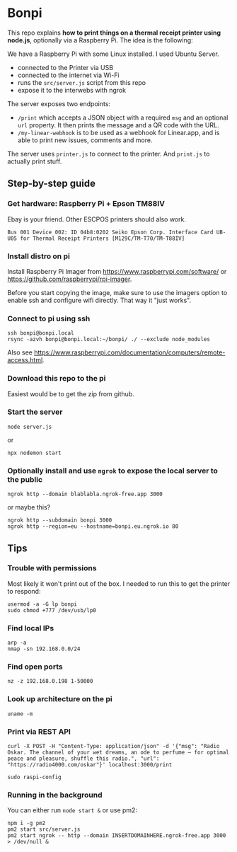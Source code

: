 # Bonpi

This repo explains **how to print things on a thermal receipt printer using node.js**, optionally via a Raspberry Pi. The idea is the following:

We have a Raspberry Pi with some Linux installed. I used Ubuntu Server.

- connected to the Printer via USB
- connected to the internet via Wi-Fi
- runs the `src/server.js` script from this repo
- expose it to the interwebs with ngrok
		
The server exposes two endpoints:

- `/print` which accepts a JSON object with a required `msg` and an optional `url` property. It then prints the message and a QR code with the URL.
- `/my-linear-webhook` is to be used as a webhook for Linear.app, and is able to print new issues, comments and more.
		
The server uses `printer.js` to connect to the printer. And `print.js` to actually print stuff.

## Step-by-step guide

### Get hardware: Raspberry Pi + Epson TM88IV

Ebay is your friend. Other ESCPOS printers should also work.

	Bus 001 Device 002: ID 04b8:0202 Seiko Epson Corp. Interface Card UB-U05 for Thermal Receipt Printers [M129C/TM-T70/TM-T88IV]

### Install distro on pi

Install Raspberry Pi Imager from https://www.raspberrypi.com/software/ or https://github.com/raspberrypi/rpi-imager.

Before you start copying the image, make sure to use the imagers option to enable ssh and configure wifi directly. That way it "just works".

### Connect to pi using ssh

	ssh bonpi@bonpi.local
	rsync -azvh bonpi@bonpi.local:~/bonpi/ ./ --exclude node_modules

Also see https://www.raspberrypi.com/documentation/computers/remote-access.html.

### Download this repo to the pi

Easiest would be to get the zip from github.

### Start the server

	node server.js

or

    npx nodemon start

### Optionally install and use `ngrok` to expose the local server to the public

    ngrok http --domain blablabla.ngrok-free.app 3000

or maybe this?

    ngrok http --subdomain bonpi 3000
    ngrok http --region=eu --hostname=bonpi.eu.ngrok.io 80

## Tips

### Trouble with permissions

Most likely it won't print out of the box. I needed to run this to get the printer to respond:

	usermod -a -G lp bonpi
	sudo chmod +777 /dev/usb/lp0

### Find local IPs

    arp -a
	nmap -sn 192.168.0.0/24

### Find open ports

	nz -z 192.168.0.198 1-50000

### Look up architecture on the pi

	uname -m

### Print via REST API

	curl -X POST -H "Content-Type: application/json" -d '{"msg": "Radio Oskar. The channel of your wet dreams, an ode to perfume — for optimal peace and pleasure, shuffle this radio.", "url": "https://radio4000.com/oskar"}' localhost:3000/print

	sudo raspi-config


### Running in the background

You can either run `node start &` or use pm2:

    npm i -g pm2
    pm2 start src/server.js
    pm2 start ngrok -- http --domain INSERTDOMAINHERE.ngrok-free.app 3000 > /dev/null &

